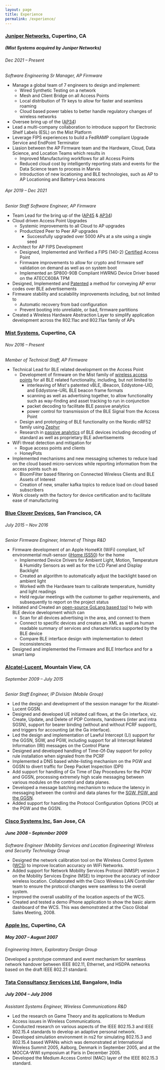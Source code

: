 ```yaml
---
layout: page
title: Experience
permalink: /experience/
---
```

### [Juniper Networks](https://www.juniper.net), Cupertino, CA
##### (Mist Systems acquired by Juniper Networks)
###### Dec 2021 – Present
_Software Engineering Sr Manager, AP Firmware_
* Manage a global team of 7 engineers to design and implement:
  * Wired Synthetic Testing on a network
  * Mesh and Client Bridge on all Access Points
  * Local distribution of 11r keys to allow for faster and seamless roaming
  * Cloud based power tables to better handle regulatory changes of wireless networks
* Oversee bring up of the ([AP34](https://www.juniper.net/us/en/products/access-points/ap34-access-point.html))
* Lead a multi-company collaboration to introduce support for Electronic Shelf Labels (ESL) on the Mist Platform
* Leverage FIPS experiences to build a FedRAMP compliant Upgrade Service and EndPoint Terminator
* Liasion between the AP Firmware team and the Hardware, Cloud, Data Science, and Location Teams which results in
  * Improved Manufacturing workflows for all Access Points
  * Reduced cloud cost by intelligently reporting stats and events for the Data Science team to process in Marvis
  * Introduction of new locationing and BLE technologies, such as AP to AP Locationing and Battery-Less beacons

###### Apr 2019 – Dec 2021
_Senior Staff Software Engineer, AP Firmware_
* Team Lead for the bring up of the ([AP45](https://www.juniper.net/us/en/products/access-points/ap45-access-point.html) & [AP34](https://www.juniper.net/us/en/products/access-points/ap34-access-point.html))
* Cloud driven Access Point Upgrades
  * Systemic improvements to all Cloud to AP upgrades
  * Productized Peer to Peer AP upgrades
    * Successfully upgraded over 5000 APs at a site using a single seed
* Architect for AP FIPS Development
  * Designed, Implemented and Verified a FIPS (140-2) [Certified](https://csrc.nist.gov/projects/cryptographic-module-validation-program/certificate/3901) Access Point
  * Firmware improvements to allow for crypto and firmware self validation on demand as well as on system boot
  * Implemented an SP800-90B Compliant HWRNG Device Driver based on the ATECC608A TPM
* Designed, Implemented and [Patented](https://uspto.report/patent/grant/10862742) a method for conveying AP error codes over BLE advertisements
* Firmware stability and scalability improvements including, but not limited to
  * Automatic recovery from bad configuration
  * Prevent booting into unreliable, or bad, firmware partitions
* Created a Wireless Hardware Abstraction Layer to simplify application development across the 802.11ac and 802.11ax family of APs

### [Mist Systems](https://www.mist.com/), Cupertino, CA
###### Nov 2016 – Present 
_Member of Technical Staff, AP Firmware_

* Technical Lead for BLE related development on the Access Point
  * Development of firmware on the Mist family of [wireless access points](https://www.mist.com/wireless-access-points/) 
for all BLE related functionality, including, but not limited to
    * interleaving of Mist's patented vBLE, iBeacon, Eddystone-UID, and Eddystone-URL BLE beacon frame formats 
    * scanning as well as advertising together, to allow functionality such as way-finding and asset tracking 
to run in conjunction
    * packet decoding to facilitate BLE passive analytics
    * power control for transmission of the BLE Signal from the Access Point
  * Design and prototyping of BLE functionality on the Nordic nRF52 family using [Zephyr](https://github.com/zephyrproject-rtos/zephyr)
  * Research in [passive analytics](https://www.mist.com/bluetooth-le-privacy/) of BLE devices including decoding 
of standard as well as proprietary BLE advertisements 
* WiFi threat detection and mitigation for
  * Rogue access points and clients
  * HoneyPots
* Implemented mechanisms and new messaging schemes to reduce load on the cloud based micro-services while reporting information from the access points such as
  * BloomFilter based filtering on Connected Wireless Clients and BLE Assets of Interest
  * Creation of new, smaller kafka topics to reduce load on cloud based subscribers
* Work closely with the factory for device certification and to facilitate ease of manufacturing

### [Blue Clover Devices](https://www.bcdevices.com/), San Francisco, CA
###### July 2015 – Nov 2016    
_Senior Firmware Engineer, Internet of Things R&D_

* Firmware development of an Apple HomeKit (WiFi) compliant, IoT environmental mult-sensor ([iHome ISS50](https://www.ihomeaudio.com/iSS50/)) for the home
  * Implemented Device Drivers for Ambient Light, Motion, Temperature & Humidity Sensors as well as for the LCD Panel and Display Backlight
  * Created an algorithm to automatically adjust the backlight based on ambient light 
  * Worked with the Hardware team to calibrate temperature, humidity and light readings
  * Held regular meetings with the customer to gather requirements, and subsequently to report on the project status 
* Initiated and Created an [open-source GoLang based tool](https://github.com/gurpreetz/ble-tools) to help with BLE 
device development which can
  * Scan for all devices advertising in the area, and connect to them
  * Connect to specific devices and creates an XML as well as human readable summary of services and characteristics supported by the BLE device
  * Compare BLE interface design with implementation to detect inconsistencies
* Designed and implemented the Firmware and BLE Interface and for a smart lamp

### [Alcatel-Lucent](https://networks.nokia.com/), Mountain View, CA
###### September 2009 – July 2015                                                                           
_Senior Staff Engineer, IP Division (Mobile Group)_

* Led the design and development of the session manager for the Alcatel-Lucent GGSN. 
* Designed and developed UE initiated call flows, at the Gn interface, viz. Create, Update, and Delete of PDP Contexts, handovers (inter and intra SGSN), support for bearer binding (without and without PCRF support), and triggers for accounting (at the Ga interface).
* Led the design and implementation of Lawful Intercept (LI) support for the GGSN, SGW, and PGW, including support for all Intercept Related Information (IRI) messages on the Control Plane
* Designed and developed handling of Time-Of-Day support for policy rule installation when signaled from the PCRF
* Implemented a DNS based white-listing mechanism on the PGW and GGSN to divert traffic for Deep Packet Inspection (DPI)
* Add support for handling of Gx Time of Day Procedures for the PGW and GGSN, processing extremely high scale messaging between various modules on the control and data planes.
* Developed a message batching mechanism to reduce the latency in messaging between the control and data planes for the [SGW, PGW, and the GGSN](https://networks.nokia.com/products/7750-service-router/mobile-gateway). 
* Added support for handling the Protocol Configuration Options (PCO) at the PGW and the GGSN. 

### [Cisco Systems Inc](https://www.cisco.com/), San Jose, CA 
##### June 2008 – September 2009
_Software Engineer (Mobility Services and Location Engineering) Wireless and Security Technology Group_

* Designed the network calibration tool on the Wireless Control System ([WCS](https://www.cisco.com/c/en/us/products/wireless/wireless-control-system/index.html)) to improve location accuracy on WiFi Networks.
* Added support for Network Mobility Services Protocol (NMSP) version 2 on the Mobility Services Engine (MSE)  to improve the accuracy of indoor wireless location. Collaborated with the Cisco Wireless LAN Controller team to ensure the protocol changes were seamless to the overall system.
* Improved the overall usability of the location aspects of the WCS. 
* Created and tested a demo iPhone application to show the basic alarm dashboard of the WCS. This was demonstrated at the Cisco Global Sales Meeting, 2008.

### [Apple Inc](https://www.apple.com/), Cupertino, CA
##### May 2007 – August 2007
_Engineering Intern, Exploratory Design Group_

 Developed a prototype command and event mechanism for seamless network handover between IEEE 802.11, Ethernet, and HSDPA networks based on the draft IEEE 802.21 standard.
 
### [Tata Consultancy Services Ltd](https://www.tcs.com/), Bangalore, India 
##### July 2004 – July 2006
_Assistant Systems Engineer, Wireless Communications R&D_

* Led the research on Game Theory and its applications to Medium Access issues in Wireless Communications.
* Conducted research on various aspects of the IEEE 802.15.3 and IEEE 802.15.4 standards to develop an adaptive personal network.
* Developed simulation environment in ns2 for simulating 802.15.3 and 802.15.4 based WPANs which was demonstrated at International Wireless Summit 2005, Aalborg, Denmark in September 2005, and at the MOCCA-WWI symposium at Paris in December 2005.
* Developed the Medium Access Control (MAC) layer of the IEEE 802.15.3 standard.   
